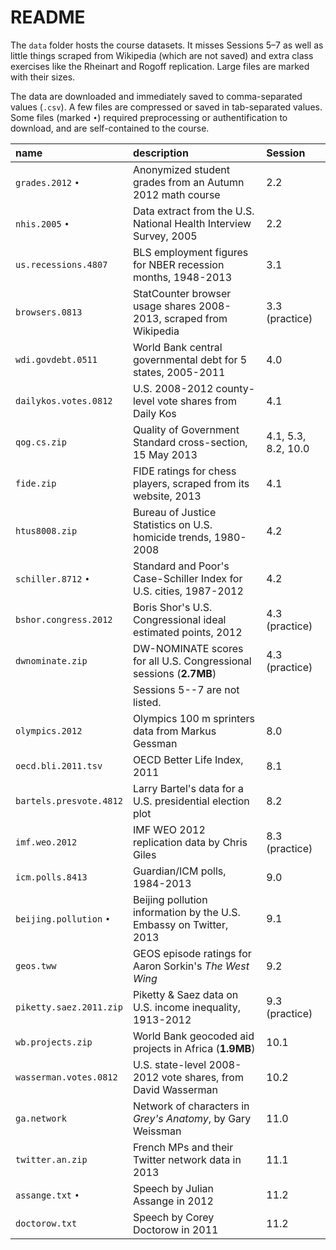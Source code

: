 # README

The `data` folder hosts the course datasets. It misses Sessions 5–7 as well as little things scraped from Wikipedia (which are not saved) and extra class exercises like the Rheinart and Rogoff replication. Large files are marked with their sizes.

The data are downloaded and immediately saved to comma-separated values (`.csv`). A few files are compressed or saved in tab-separated values. Some files (marked `•`) required preprocessing or authentification to download, and are self-contained to the course.

| name                        | description                                                        | Session |
|:----------------------------|:-------------------------------------------------------------------|:--------|
| `grades.2012` `•`       | Anonymized student grades from an Autumn 2012 math course          | 2.2 |
| `nhis.2005` `•`         | Data extract from the U.S. National Health Interview Survey, 2005  | 2.2 |
| `us.recessions.4807`    | BLS employment figures for NBER recession months, 1948-2013        | 3.1 |
| `browsers.0813`         | StatCounter browser usage shares 2008-2013, scraped from Wikipedia | 3.3 (practice) |
| `wdi.govdebt.0511`      | World Bank central governmental debt for 5 states, 2005-2011       | 4.0 |
| `dailykos.votes.0812`   | U.S. 2008-2012 county-level vote shares from Daily Kos             | 4.1 |
| `qog.cs.zip`            | Quality of Government Standard cross-section, 15 May 2013          | 4.1, 5.3, 8.2, 10.0 |
| `fide.zip`              | FIDE ratings for chess players, scraped from its website, 2013     | 4.1 |
| `htus8008.zip`          | Bureau of Justice Statistics on U.S. homicide trends, 1980-2008    | 4.2 |
| `schiller.8712` `•`     | Standard and Poor's Case-Schiller Index for U.S. cities, 1987-2012 | 4.2 |
| `bshor.congress.2012`   | Boris Shor's U.S. Congressional ideal estimated points, 2012       | 4.3 (practice) |
| `dwnominate.zip`        | DW-NOMINATE scores for all U.S. Congressional sessions (**2.7MB**) | 4.3 (practice) |
| | Sessions 5--7 are not listed. | |
| `olympics.2012`         | Olympics 100 m sprinters data from Markus Gessman                  | 8.0 |
| `oecd.bli.2011.tsv`     | OECD Better Life Index, 2011                                       | 8.1 |
| `bartels.presvote.4812` | Larry Bartel's data for a U.S. presidential election plot          | 8.2 |
| `imf.weo.2012`          | IMF WEO 2012 replication data by Chris Giles                       | 8.3 (practice) |
| `icm.polls.8413`        | Guardian/ICM polls, 1984-2013                                      | 9.0 |
| `beijing.pollution` `•` | Beijing pollution information by the U.S. Embassy on Twitter, 2013 | 9.1 |
| `geos.tww`              | GEOS episode ratings for Aaron Sorkin's _The West Wing_            | 9.2 |
| `piketty.saez.2011.zip` | Piketty & Saez data on U.S. income inequality, 1913-2012           | 9.3 (practice) |
| `wb.projects.zip`       | World Bank geocoded aid projects in Africa (**1.9MB**)             | 10.1 |
| `wasserman.votes.0812`  | U.S. state-level 2008-2012 vote shares, from David Wasserman       | 10.2 |
| `ga.network`            | Network of characters in _Grey's Anatomy_, by Gary Weissman        | 11.0 |
| `twitter.an.zip`        | French MPs and their Twitter network data in 2013                  | 11.1 |
| `assange.txt` `•`       | Speech by Julian Assange in 2012                                   | 11.2 |
| `doctorow.txt`          | Speech by Corey Doctorow in 2011                                   | 11.2 |


